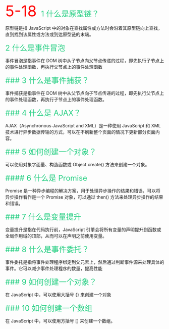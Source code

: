 
<font color=red size=10>
 5-18
</font>

<font color=27cf83  size=5>
1 什么是原型链？
</font>

原型链是指 JavaScript 中的对象在查找属性或方法时会沿着其原型链向上查找，直到找到该属性或方法或到达原型链的末端。

<font color=27cf83  size=5>
 2 什么是事件冒泡
</font>

事件冒泡是指事件在 DOM 树中从子节点向父节点传递的过程，即先执行子节点上的事件处理函数，再执行父节点上的事件处理函数

<font color=27cf83  size=5>
### 3 什么是事件捕获？
</font>

事件捕获是指事件在 DOM 树中从父节点向子节点传递的过程，即先执行父节点上的事件处理函数，再执行子节点上的事件处理函数。

<font color=27cf83  size=5>
### 4 什么是 AJAX？
</font>

AJAX（Asynchronous JavaScript and XML）是一种使用 JavaScript 和 XML 技术进行异步数据传输的方式，可以在不刷新整个页面的情况下更新部分页面内容。

<font color=27cf83  size=5>
### 5 如何创建一个对象？
</font>

可以使用对象字面量、构造函数或 Object.create() 方法来创建一个对象。

<font color=27cf83  size=5>
#### 6 什么是 Promise
</font>

Promise 是一种异步编程的解决方案，用于处理异步操作的结果和错误，可以将异步操作看作是一个 Promise 对象，可以通过 then() 方法来处理异步操作的结果和错误。

<font color=27cf83  size=5>
### 7 什么是变量提升
</font>

变量提升是指在代码执行前，JavaScript 引擎会将所有变量的声明提升到函数或全局作用域的顶部，从而可以在声明之前使用变量。

<font color=27cf83  size=5>
### 8 什么是事件委托？
</font>


事件委托是指将事件处理程序绑定到父元素上，然后通过判断事件源来处理具体的事件。它可以减少事件处理程序的数量，提高性能

<font color=27cf83  size=5>
### 9 如何创建一个对象？
</font>

在 JavaScript 中，可以使用大括号 {} 来创建一个对象

<font color=27cf83  size=5>
### 10 如何创建一个数组
</font>

在 JavaScript 中，可以使用方括号 [] 来创建一个数组。
